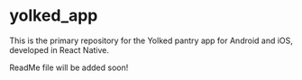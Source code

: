 # yolked_app
This is the primary repository for the Yolked pantry app for Android and iOS, developed in React Native.

ReadMe file will be added soon! 
